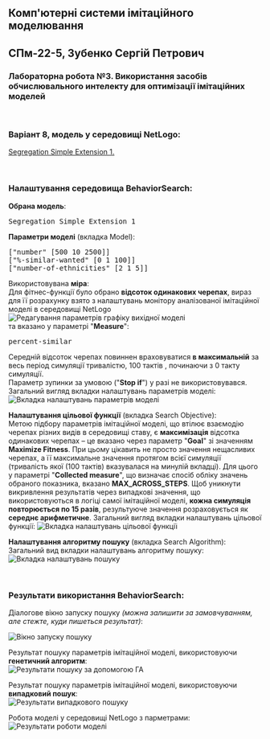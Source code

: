 ## Комп'ютерні системи імітаційного моделювання

## СПм-22-5, **Зубенко Сергій Петрович**

### Лабораторна робота №**3**. Використання засобів обчислювального интелекту для оптимізації імітаційних моделей

<br>

### Варіант 8, модель у середовищі NetLogo:

[Segregation Simple Extension 1.](http://www.netlogoweb.org/launch#http://www.netlogoweb.org/assets/modelslib/IABM%20Textbook/chapter%203/Segregation%20Extensions/Segregation%20Simple%20Extension%201.nlogo)

<br>

### Налаштування середовища BehaviorSearch:

**Обрана модель**:

<pre>
Segregation Simple Extension 1
</pre>

**Параметри моделі** (вкладка Model):

<pre>
["number" [500 10 2500]]
["%-similar-wanted" [0 1 100]]
["number-of-ethnicities" [2 1 5]]
</pre>

Використовувана **міра**:  
Для фітнес-функції було обрано **відсоток одинакових черепах**, вираз для її розрахунку взято з налаштувань монітору аналізованої імітаційної моделі в середовищі NetLogo  
![Редагування параметрів графіку вихідної моделі](percent-similar.png)  
та вказано у параметрі "**Measure**":
<pre>
percent-similar
</pre>

Середній відсоток черепах повиннен враховуватися **в максимальній** за весь період симуляції тривалістю, 100 тактів , починаючи з 0 такту симуляції.  
Параметр зупинки за умовою ("**Stop if**") у разі не використовувався.  
Загальний вигляд вкладки налаштувань параметрів моделі:  
![Вкладка налаштувань параметрів моделі](parameters.png)

**Налаштування цільової функції** (вкладка Search Objective):  
Метою підбору параметрів імітаційної моделі, що втілює взаємодію черепах різних видів в середовищі ставу, є **максимізація** відсотка одинакових черепах – це вказано через параметр "**Goal**" зі значенням **Maximize Fitness**. При цьому цікавить не просто значення нещасливих черепах, а її максимальне значення протягом всієї симуляції (тривалість якої (100 тактів) вказувалася на минулій вкладці). Для цього у параметрі "**Collected measure**", що визначає спосіб обліку значень обраного показника, вказано **MAX_ACROSS_STEPS**.
Щоб уникнути викривлення результатів через випадкові значення, що використовуються в логіці самої імітаційної моделі, **кожна симуляція повторюється по 15 разів**, результуюче значення розраховується як **середнє арифметичне**.
Загальний вигляд вкладки налаштувань цільової функції:
![Вкладка налаштувань цільової функції](objective.png)

**Налаштування алгоритму пошуку** (вкладка Search Algorithm):
Загальний вид вкладки налаштувань алгоритму пошуку:
![Вкладка налаштувань пошуку](search.png)

<br>

### Результати використання BehaviorSearch:

Діалогове вікно запуску пошуку *(можна залишити за замовчуванням, але стежте, куди пишеться результат)*:

![Вікно запуску пошуку](dialog.png)

Результат пошуку параметрів імітаційної моделі, використовуючи **генетичний алгоритм**:  
![Результати пошуку за допомогою ГА](ga.png)

Результат пошуку параметрів імітаційної моделі, використовуючи **випадковий пошук**:  
![Результати випадкового пошуку](rs.png)

Робота моделі у середовищі NetLogo з парметрами:
![Результати роботи моделі](rezult.png)
